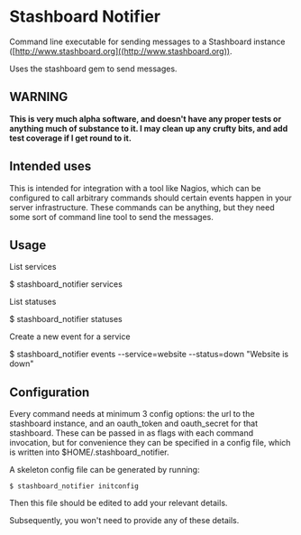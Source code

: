# Stashboard Notifier

Command line executable for sending messages to a Stashboard instance
([http://www.stashboard.org]((http://www.stashboard.org)).

Uses the stashboard gem to send messages.

## WARNING

**This is very much alpha software, and doesn't have any proper tests or anything
much of substance to it. I may clean up any crufty bits, and add test coverage
if I get round to it.**

## Intended uses

This is intended for integration with a tool like Nagios, which can be
configured to call arbitrary commands should certain events happen in your
server infrastructure. These commands can be anything, but they need some sort
of command line tool to send the messages.

## Usage

   List services

   $ stashboard_notifier services

   List statuses

   $ stashboard_notifier statuses

   Create a new event for a service

   $ stashboard_notifier events --service=website --status=down "Website is down"

## Configuration

Every command needs at minimum 3 config options: the url to the stashboard
instance, and an oauth_token and oauth_secret for that stashboard. These can be
passed in as flags with each command invocation, but for convenience they can
be specified in a config file, which is written into
$HOME/.stashboard_notifier.

A skeleton config file can be generated by running:

    $ stashboard_notifier initconfig

Then this file should be edited to add your relevant details.

Subsequently, you won't need to provide any of these details.

